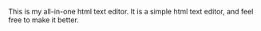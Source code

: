 This is my all-in-one html text editor. 
It is a simple html text editor, and feel free to make it better.
